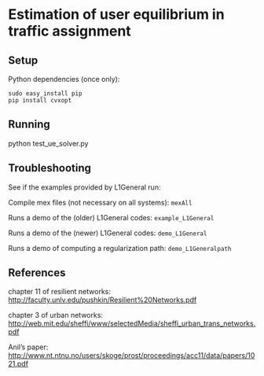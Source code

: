 Estimation of user equilibrium in traffic assignment
==========================


Setup
-----
Python dependencies (once only):

    sudo easy_install pip
    pip install cvxopt

Running
-----
python test_ue_solver.py

Troubleshooting
--------
See if the examples provided by L1General run:

Compile mex files (not necessary on all systems): `mexAll`                

Runs a demo of the (older) L1General codes: `example_L1General`

Runs a demo of the (newer) L1General codes: `demo_L1General`

Runs a demo of computing a regularization path: `demo_L1Generalpath`

References
--------
chapter 11 of resilient networks: http://faculty.unlv.edu/pushkin/Resilient%20Networks.pdf

chapter 3 of urban networks: http://web.mit.edu/sheffi/www/selectedMedia/sheffi_urban_trans_networks.pdf

Anil’s paper: http://www.nt.ntnu.no/users/skoge/prost/proceedings/acc11/data/papers/1021.pdf